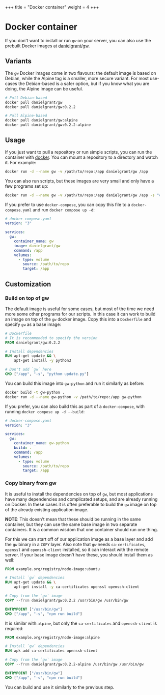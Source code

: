 +++
title = "Docker container"
weight = 4
+++

# Docker container

If you don't want to install or run `gw` on your server, you can also use the prebuilt Docker images at [danielgrant/gw](https://hub.docker.com/r/danielgrant/gw).

## Variants

The `gw` Docker images come in two flavours: the default image is based on Debian, while the Alpine tag is a smaller, more secure variant. For most use-cases the Debian-based is a safer option, but if you know what you are doing, the Alpine image can be useful.

```sh
# Pull Debian-based
docker pull danielgrant/gw
docker pull danielgrant/gw:0.2.2

# Pull Alpine-based
docker pull danielgrant/gw:alpine
docker pull danielgrant/gw:0.2.2-alpine
```

## Usage

If you just want to pull a repository or run simple scripts, you can run the container with [docker](https://docs.docker.com/engine/install/). You can mount a repository to a directory and watch it. For example:

```sh
docker run -d --name gw -v /path/to/repo:/app danielgrant/gw /app
```

You can also run scripts, but these images are very small and only have a few programs set up:

```sh
docker run -d --name gw -v /path/to/repo:/app danielgrant/gw /app -s "cp -r build/ html/"
```

If you prefer to use `docker-compose`, you can copy this file to a `docker-compose.yaml` and run `docker compose up -d`:

```yaml
# docker-compose.yaml
version: "3"

services:
  gw:
    container_name: gw
    image: danielgrant/gw
    command: /app
    volumes:
      - type: volume
        source: /path/to/repo
        target: /app
```

## Customization

### Build on top of gw

The default image is useful for some cases, but most of the time we need more some other programs for our scripts. In this case it can work to build an image on top of the `gw` docker image. Copy this into a `Dockerfile` and specify `gw` as a base image:

```dockerfile
# Dockerfile
# It is recommended to specify the version
FROM danielgrant/gw:0.2.2

# Install dependencies
RUN apt-get update && \
    apt-get install -y python3

# Don't add `gw` here
CMD ["/app", "-s", "python update.py"]
```

You can build this image into `gw-python` and run it similarly as before:

```sh
docker build -t gw-python .
docker run -d --name gw-python -v /path/to/repo:/app gw-python
```

If you prefer, you can also build this as part of a `docker-compose`, with running `docker compose up -d --build`:

```yaml
# docker-compose.yaml
version: "3"

services:
  gw:
    container_name: gw-python
    build: .
    command: /app
    volumes:
      - type: volume
        source: /path/to/repo
        target: /app
```

### Copy binary from gw

It is useful to install the dependencies on top of `gw`, but most applications have many dependencies and complicated setups, and are already running on Docker. In these cases it is often preferable to build the `gw` image on top of the already existing application image.

**NOTE**: This doesn't mean that these should be running in the same container, but they can use the same base image in two separate containers. It is a common wisdom that one container should run one thing.

For this we can start off of our application image as a base layer and add the `gw` binary in a `COPY` layer. Also note that `gw` needs `ca-certificates`, `openssl` and `openssh-client` installed, so it can interact with the remote server. If your base image doesn't have these, you should install them as well:

```dockerfile
FROM example.org/registry/node-image:ubuntu

# Install `gw` dependencies
RUN apt-get update && \
    apt-get install -y ca-certificates openssl openssh-client

# Copy from the `gw` image
COPY --from danielgrant/gw:0.2.2 /usr/bin/gw /usr/bin/gw

ENTRYPOINT ["/usr/bin/gw"]
CMD ["/app", "-s", "npm run build"]
```

It is similar with `alpine`, but only the `ca-certificates` and `openssh-client` is required:

```dockerfile
FROM example.org/registry/node-image:alpine

# Install `gw` dependencies
RUN apk add ca-certificates openssh-client

# Copy from the `gw` image
COPY --from danielgrant/gw:0.2.2-alpine /usr/bin/gw /usr/bin/gw

ENTRYPOINT ["/usr/bin/gw"]
CMD ["/app", "-s", "npm run build"]
```

You can build and use it similarly to the previous step.
